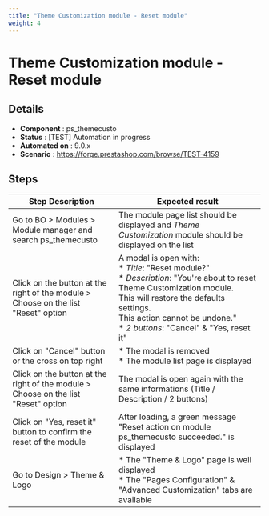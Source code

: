 ```yaml
---
title: "Theme Customization module - Reset module"
weight: 4
---
```


# Theme Customization module - Reset module
## Details
* **Component** : ps_themecusto
* **Status** : [TEST] Automation in progress
* **Automated on** : 9.0.x
* **Scenario** : https://forge.prestashop.com/browse/TEST-4159

## Steps
| Step Description | Expected result |
| ----- | ----- |
| Go to BO > Modules > Module manager and search ps_themecusto | The module page list should be displayed and *Theme Customization* module should be displayed on the list |
| Click on the button at the right of the module > Choose on the list "Reset" option | A modal is open with:<br> * *Title*: "Reset module?"<br> * *Description*: "You're about to reset Theme Customization module.<br>This will restore the defaults settings.<br>This action cannot be undone."<br> * *2 buttons*: "Cancel" & "Yes, reset it" |
| Click on "Cancel" button or the cross on top right | * The modal is removed<br> * The module list page is displayed |
| Click on the button at the right of the module > Choose on the list "Reset" option | The modal is open again with the same informations (Title / Description / 2 buttons) |
| Click on "Yes, reset it" button to confirm the reset of the module | After loading, a green message "Reset action on module ps_themecusto succeeded." is displayed |
| Go to Design > Theme & Logo | * The "Theme & Logo" page is well displayed<br> * The "Pages Configuration" & "Advanced Customization" tabs are available |
